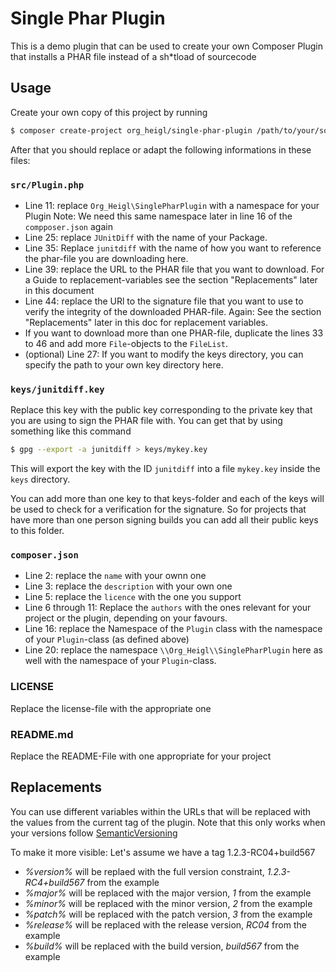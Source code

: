 # Single Phar Plugin

This is a demo plugin that can be used to create your own Composer Plugin
that installs a PHAR file instead of a sh*tload of sourcecode

## Usage

Create your own copy of this project by running

```bash
$ composer create-project org_heigl/single-phar-plugin /path/to/your/source/path
```

After that you should replace or adapt the following informations in these
files:

### `src/Plugin.php`

* Line 11: replace `Org_Heigl\SinglePharPlugin` with a namespace for your Plugin
  Note: We need this same namespace later in line 16 of the `compposer.json`
  again
* Line 25: replace `JUnitDiff` with the name of your Package.
* Line 35: Replace `junitdiff` with the name of how you want to reference the
  phar-file you are downloading here.
* Line 39: replace the URL to the PHAR file that you want to download. For a
  Guide to replacement-variables see the section "Replacements" later in this
  document
* Line 44: replace the URl to the signature file that you want to use to verify
  the integrity of the downloaded PHAR-file. Again: See the section
  "Replacements" later in this doc for replacement variables.
* If you want to download more than one PHAR-file, duplicate the lines 33 to 46
  and add more `File`-objects to the `FileList`.
* (optional) Line 27: If you want to modify the keys directory, you can specify
  the path to your own key directory here.

### `keys/junitdiff.key`

Replace this key with the public key corresponding to the private key that you
are using to sign the PHAR file with. You can get that by using something like
this command

```bash
$ gpg --export -a junitdiff > keys/mykey.key
```

This will export the key with the ID `junitdiff` into a file `mykey.key` inside
the `keys` directory.

You can add more than one key to that keys-folder and each of the keys will be
used to check for a verification for the signature. So for projects that have
more than one person signing builds you can add all their public keys to this
folder.

### `composer.json`

* Line 2: replace the `name` with your ownn one
* Line 3: replace the `description` with your own one
* Line 5: replace the `licence` with the one you support
* Line 6 through 11: Replace the `authors` with the ones relevant for your
  project or the plugin, depending on your favours.
* Line 16: replace the Namespace of the `Plugin` class with the namespace of
  your `Plugin`-class (as defined above)
* Line 20: replace the namespace `\\Org_Heigl\\SinglePharPlugin` here as well
  with the namespace of your `Plugin`-class.

### LICENSE

Replace the license-file with the appropriate one

### README.md

Replace the README-File with one appropriate for your project

## Replacements

You can use different variables within the URLs that will be replaced with the
values from the current tag of the plugin. Note that this only works when your
versions follow [SemanticVersioning](https://semver.org)

To make it more visible: Let's assume we have a tag 1.2.3-RC04+build567

* *%version%* will be replaed with the full version constraint,
  _1.2.3-RC4+build567_ from the example
* *%major%* will be replaced with the major version, _1_ from the example
* *%minor%* will be replaced with the minor version, _2_ from the example
* *%patch%* will be replaced with the patch version, _3_ from the example
* *%release%* will be replaced with the release version, _RC04_ from the example
* *%build%* will be replaced with the build version, _build567_ from the example
